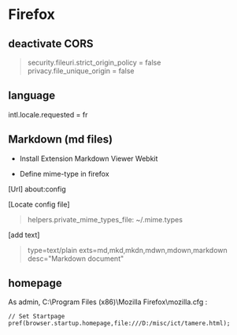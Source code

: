 # Firefox

## deactivate CORS

> security.fileuri.strict_origin_policy = false  
> privacy.file_unique_origin = false  

## language

intl.locale.requested = fr

## Markdown (md files)

- Install Extension Markdown Viewer Webkit

- Define mime-type in firefox

[Url] about:config

[Locate config file]

> helpers.private_mime_types_file: ~/.mime.types

[add text] 

> type=text/plain exts=md,mkd,mkdn,mdwn,mdown,markdown desc="Markdown document"

## homepage

As admin, C:\Program Files (x86)\Mozilla Firefox\mozilla.cfg :  
```
// Set Startpage
pref(browser.startup.homepage,file:///D:/misc/ict/tamere.html);
```

